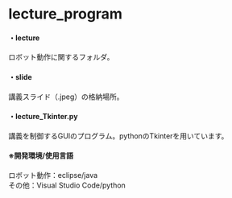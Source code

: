 # lecture_program
#### ・lecture  
ロボット動作に関するフォルダ。  
#### ・slide  
講義スライド（.jpeg）の格納場所。  
#### ・lecture_Tkinter.py  
講義を制御するGUIのプログラム。pythonのTkinterを用いています。  
#### ※開発環境/使用言語  
ロボット動作：eclipse/java  
その他：Visual Studio Code/python
